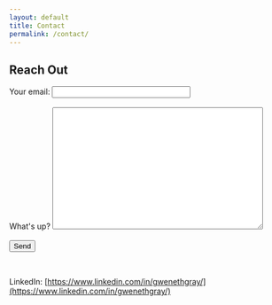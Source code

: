 ```yaml
---
layout: default
title: Contact
permalink: /contact/
---
```


## Reach Out

<form action="https://formspree.io/f/xyzgjqeq" method="POST">
  <label>
    Your email:
    <input type="email" name="email" style="width:250px!important;">
  </label>
  <br><br>
  <label>
    What's up?
    <textarea name="message" style="height:220px!important;width:380px!important;"></textarea>
  </label>
  <br><br>
  <button type="submit">Send</button>
</form>

<br>

LinkedIn: [https://www.linkedin.com/in/gwenethgray/](https://www.linkedin.com/in/gwenethgray/)
